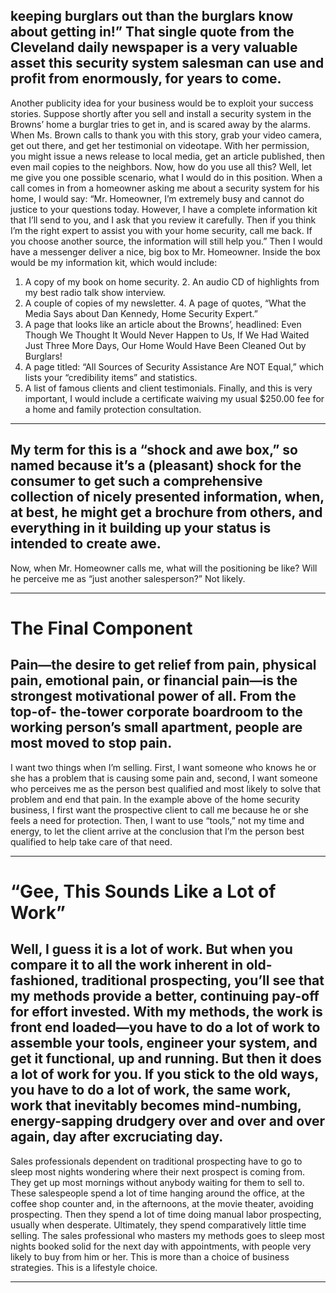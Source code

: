 ## keeping burglars out than the burglars know about getting in!” That single quote from the Cleveland daily newspaper is a very valuable asset this security system salesman can use and profit from enormously, for years to come.
 Another publicity idea for your business would be to exploit your success stories. Suppose shortly after you sell and install a security system in the Browns’ home a burglar tries to get in, and is scared away by the alarms. When Ms. Brown calls to thank you with this story, grab your video camera, get out there, and get her testimonial on videotape. With her permission, you might issue a news release to local media, get an article published, then even mail copies to the neighbors.
 Now, how do you use all this? Well, let me give you one possible scenario, what I would do in this position. When a call comes in from a homeowner asking me about a security system for his home, I would say: “Mr. Homeowner, I’m extremely busy and cannot do justice to your questions today. However, I have a complete information kit that I’ll send to you, and I ask that you review it carefully. Then if you think I’m the right expert to assist you with your home security, call me back. If you choose another source, the information will still help you.”
 Then I would have a messenger deliver a nice, big box to Mr. Homeowner. Inside the box would be my information kit, which would include:
 1. A copy of my book on home security. 2. An audio CD of highlights from my best radio talk show interview.
 3. A couple of copies of my newsletter. 4. A page of quotes, “What the Media Says about Dan Kennedy, Home Security Expert.”
 5. A page that looks like an article about the Browns’, headlined: Even Though We Thought It Would Never Happen to Us, If We Had Waited Just Three More Days, Our Home Would Have Been Cleaned Out by Burglars!
 6. A page titled: “All Sources of Security Assistance Are NOT Equal,” which lists your “credibility items” and statistics.
 7. A list of famous clients and client testimonials. Finally, and this is very important, I would include a certificate waiving my usual $250.00 fee for a home and family protection consultation.

-----

## My term for this is a “shock and awe box,” so named because it’s a (pleasant) shock for the consumer to get such a comprehensive collection of nicely presented information, when, at best, he might get a brochure from others, and everything in it building up your status is intended to create awe.
 Now, when Mr. Homeowner calls me, what will the positioning be like? Will he perceive me as “just another salesperson?” Not likely.

-----

# The Final Component

## Pain—the desire to get relief from pain, physical pain, emotional pain, or financial pain—is the strongest motivational power of all. From the top-of- the-tower corporate boardroom to the working person’s small apartment, people are most moved to stop pain.
 I want two things when I’m selling. First, I want someone who knows he or she has a problem that is causing some pain and, second, I want someone who perceives me as the person best qualified and most likely to solve that problem and end that pain.
 In the example above of the home security business, I first want the prospective client to call me because he or she feels a need for protection. Then, I want to use “tools,” not my time and energy, to let the client arrive at the conclusion that I’m the person best qualified to help take care of that need.

-----

# “Gee, This Sounds Like a Lot of Work”

## Well, I guess it is a lot of work. But when you compare it to all the work inherent in old-fashioned, traditional prospecting, you’ll see that my methods provide a better, continuing pay-off for effort invested. With my methods, the work is front end loaded—you have to do a lot of work to assemble your tools, engineer your system, and get it functional, up and running. But then it does a lot of work for you. If you stick to the old ways, you have to do a lot of work, the same work, work that inevitably becomes mind-numbing, energy-sapping drudgery over and over and over again, day after excruciating day.
 Sales professionals dependent on traditional prospecting have to go to sleep most nights wondering where their next prospect is coming from. They get up most mornings without anybody waiting for them to sell to. These salespeople spend a lot of time hanging around the office, at the coffee shop counter and, in the afternoons, at the movie theater, avoiding prospecting. Then they spend a lot of time doing manual labor prospecting, usually when desperate. Ultimately, they spend comparatively little time selling.
 The sales professional who masters my methods goes to sleep most nights booked solid for the next day with appointments, with people very likely to buy from him or her.
 This is more than a choice of business strategies. This is a lifestyle choice.

-----